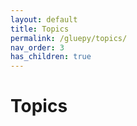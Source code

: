 ```yaml
---
layout: default
title: Topics
permalink: /gluepy/topics/
nav_order: 3
has_children: true
---
```


# Topics
